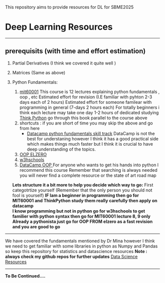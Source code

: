 This repository aims to provide resources for DL  for SBME2025 
# Deep Learning Resources
------------
## prerequisits (with time and effort estimation)
1. Partial Derivatives (I think we covered it quite well )
2. Matrices (Same as above)
3. Python Fundamentals:
	1. [mit60001](https://ocw.mit.edu/courses/6-0001-introduction-to-computer-science-and-programming-in-python-fall-2016/video_galleries/lecture-videos/ "mit60001")
	This course is 12 lectures explaining python fundamentals , oop , etc 
	Estimated effort for revision (I.E familiar with pyhton 2-3 days each of 2 hours)
	Estimated effort for someone familear with programming in general (7-days 2 hours each)
	For totally beginners i think each lecture may take one day 1-2 hours of dedicated studying 
	[Think Python](http://libgen.rs/search.php?req=Allen+B.+Downey&column=author "Think Python")
	go through this book parallel to the course above
	1. shortcuts : if you are short of time you may skip the above and go from here 
		- [Datacamp python fundamentals skill track](https://app.datacamp.com/learn/skill-tracks/python-fundamentals?version=1 "Datacamp python fundamentals skill track")
		DataCamp is not the best for understaning however I think it has a good practical side which makes things much faster but I think it is crucial to have deep understanding of the topics.
	1. [OOP ELZERO](https://www.youtube.com/watch?v=V7WP_402HE0&list=PLUgz8T_NoattU54gGARPXPmmawQNl-1_T "OOP ELZERO")
	1. [w3hschools](https://www.w3schools.com/ "w3hschools")
	1. [DataCamp OOP ](https://campus.datacamp.com/courses/object-oriented-programming-in-python/inheritance-and-polymorphism?ex=1 "DataCamp OOP ")
		For anyone who wants to get his hands into python I recommend this course 
	Remember that searching is always needed you will never find a complete resource or the state of art road map 
	
	**Lets structure it a bit more to help you decide which way to go:**
	First categotrtize yourself (Remember that the only person you should not fool is yourself)
	**IF Iam a beginner in programming then go for MIT60001 and ThinkPython study them really carefully then apply on datacamp**<br>
	**I know programming but not in python go for w3hschools to get familier with python syntax then go for MIT60001 lecture 8, 9 only**<br>
	**Already a pythonista just go for OOP FROM elzero as a fast revision and you are good to go**<br>
	

------------

We have covered the fundamentals mentioned by Dr Mina however I think we need to get familiar with some libraries in python as Numpy and Pandas 
so keep this repository for statistics and datascience resources **Note : always check my github repos for further updates**
[Data Science Resources](https://github.com/MohamedAlaaAli/DataScienceResources "Data Science Resources")

------------

**To Be Continued....**

